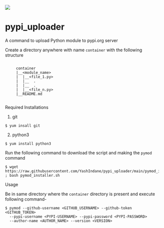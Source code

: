![](https://img.shields.io/badge/-BASH-yellowgreen?style=flat&logo=shell)

# pypi_uploader
A command to upload Python module to pypi.org server

Create a directory anywhere with name `container` with the following structure

```
  
     container
     |__<module_name>
     |  |__<file_1.py>
     |  |__  .
     |	|__  .	 
     |  |__<file_n.py>
     |__README.md
 
```  
  

Required Installations

1) git

```
$ yum insall git
```  

2) python3

```
$ yum install python3
```

Run the following command to download the script and making the `pymod` command

```
$ wget https://raw.githubusercontent.com/YashIndane/pypi_uploader/main/pymod_installer.sh ; bash pymod_installer.sh
```

Usage

Be in same directory where the `container` directory is present and execute following command-

```
$ pymod --github-username <GITHUB_USERNAME> --github-token <GITHUB_TOKEN>
  --pypi-username <PYPI-USERNAME> --pypi-password <PYPI-PASSWORD>
  --author-name <AUTHOR_NAME> --version <VERSION>
```
